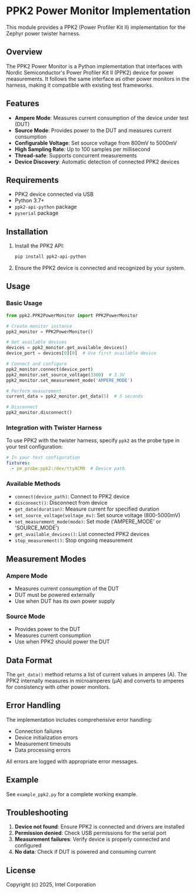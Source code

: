 # PPK2 Power Monitor Implementation

This module provides a PPK2 (Power Profiler Kit II) implementation for the Zephyr power twister harness.

## Overview

The PPK2 Power Monitor is a Python implementation that interfaces with Nordic Semiconductor's Power Profiler Kit II (PPK2) device for power measurements. It follows the same interface as other power monitors in the harness, making it compatible with existing test frameworks.

## Features

- **Ampere Mode**: Measures current consumption of the device under test (DUT)
- **Source Mode**: Provides power to the DUT and measures current consumption
- **Configurable Voltage**: Set source voltage from 800mV to 5000mV
- **High Sampling Rate**: Up to 100 samples per millisecond
- **Thread-safe**: Supports concurrent measurements
- **Device Discovery**: Automatic detection of connected PPK2 devices

## Requirements

- PPK2 device connected via USB
- Python 3.7+
- `ppk2-api-python` package
- `pyserial` package

## Installation

1. Install the PPK2 API:
   ```bash
   pip install ppk2-api-python
   ```

2. Ensure the PPK2 device is connected and recognized by your system.

## Usage

### Basic Usage

```python
from ppk2.PPK2PowerMonitor import PPK2PowerMonitor

# Create monitor instance
ppk2_monitor = PPK2PowerMonitor()

# Get available devices
devices = ppk2_monitor.get_available_devices()
device_port = devices[0][0]  # Use first available device

# Connect and configure
ppk2_monitor.connect(device_port)
ppk2_monitor.set_source_voltage(3300)  # 3.3V
ppk2_monitor.set_measurement_mode('AMPERE_MODE')

# Perform measurement
current_data = ppk2_monitor.get_data(5)  # 5 seconds

# Disconnect
ppk2_monitor.disconnect()
```

### Integration with Twister Harness

To use PPK2 with the twister harness, specify `ppk2` as the probe type in your test configuration:

```yaml
# In your test configuration
fixtures:
  - pm_probe:ppk2:/dev/ttyACM0  # Device path
```

### Available Methods

- `connect(device_path)`: Connect to PPK2 device
- `disconnect()`: Disconnect from device
- `get_data(duration)`: Measure current for specified duration
- `set_source_voltage(voltage_mv)`: Set source voltage (800-5000mV)
- `set_measurement_mode(mode)`: Set mode ('AMPERE_MODE' or 'SOURCE_MODE')
- `get_available_devices()`: List connected PPK2 devices
- `stop_measurement()`: Stop ongoing measurement

## Measurement Modes

### Ampere Mode
- Measures current consumption of the DUT
- DUT must be powered externally
- Use when DUT has its own power supply

### Source Mode
- Provides power to the DUT
- Measures current consumption
- Use when PPK2 should power the DUT

## Data Format

The `get_data()` method returns a list of current values in amperes (A). The PPK2 internally measures in microamperes (μA) and converts to amperes for consistency with other power monitors.

## Error Handling

The implementation includes comprehensive error handling:
- Connection failures
- Device initialization errors
- Measurement timeouts
- Data processing errors

All errors are logged with appropriate error messages.

## Example

See `example_ppk2.py` for a complete working example.

## Troubleshooting

1. **Device not found**: Ensure PPK2 is connected and drivers are installed
2. **Permission denied**: Check USB permissions for the serial port
3. **Measurement failures**: Verify device is properly connected and configured
4. **No data**: Check if DUT is powered and consuming current

## License

Copyright (c) 2025, Intel Corporation
